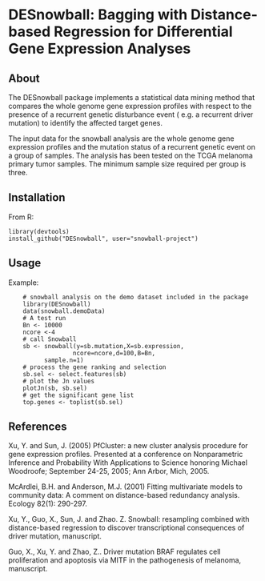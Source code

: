 # DESnowball: Bagging with Distance-based Regression for Differential Gene Expression Analyses

## About
The DESnowball package implements a statistical data mining method that compares the whole genome gene 
expression profiles with respect to the presence of a recurrent genetic disturbance event (
e.g. a recurrent driver mutation) to identify the affected target genes.
 
The input data for the snowball analysis are the whole genome gene expression profiles 
and the mutation status of a recurrent genetic event on a group of samples. The analysis has 
been tested on the TCGA melanoma primary tumor samples. The minimum sample size required per group is three. 

## Installation
From R:

	library(devtools)
	install_github("DESnowball", user="snowball-project")

## Usage
Example:
 
        # snowball analysis on the demo dataset included in the package 
        library(DESnowball)
        data(snowball.demoData)
        # A test run
        Bn <- 10000
        ncore <-4
        # call Snowball
        sb <- snowball(y=sb.mutation,X=sb.expression,
    	              ncore=ncore,d=100,B=Bn,
		      sample.n=1)
        # process the gene ranking and selection
        sb.sel <- select.features(sb)
        # plot the Jn values
        plotJn(sb, sb.sel)
        # get the significant gene list
        top.genes <- toplist(sb.sel)
## References
Xu, Y. and Sun, J. (2005) PfCluster: a new cluster analysis procedure for gene expression profiles. Presented at a conference on Nonparametric Inference and Probability With Applications to Science honoring Michael Woodroofe; September 24-25, 2005; Ann Arbor, Mich, 2005. 

McArdlei, B.H. and Anderson, M.J. (2001) Fitting multivariate models to community data: A comment on distance-based redundancy analysis. Ecology 82(1): 290-297.

Xu, Y., Guo, X., Sun, J. and Zhao. Z. Snowball: resampling combined with distance-based regression to discover transcriptional consequences of driver mutation, manuscript.

Guo, X., Xu, Y. and Zhao, Z.. Driver mutation BRAF regulates cell proliferation and apoptosis via MITF in the pathogenesis of melanoma, manuscript.

